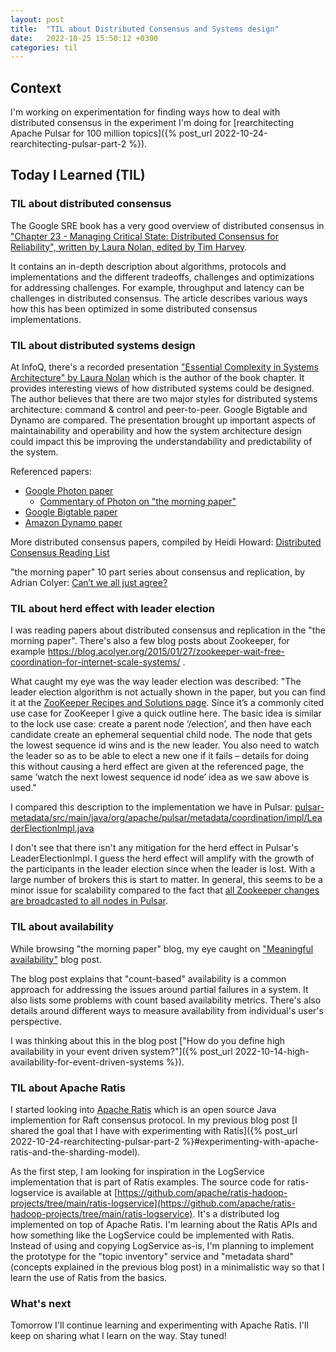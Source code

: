 ```yaml
---
layout: post
title:  "TIL about Distributed Consensus and Systems design"
date:   2022-10-25 15:50:12 +0300
categories: til
---
```


## Context

I'm working on experimentation for finding ways how to deal with distributed consensus in the experiment I'm doing for [rearchitecting Apache Pulsar for 100 million topics]({% post_url 2022-10-24-rearchitecting-pulsar-part-2 %}). 

## Today I Learned (TIL)

### TIL about distributed consensus

The Google SRE book has a very good overview of distributed consensus in ["Chapter 23 - Managing Critical State: Distributed Consensus for Reliability", written by Laura Nolan, edited by Tim Harvey](https://sre.google/sre-book/managing-critical-state/).

It contains an in-depth description about algorithms, protocols and implementations and the different tradeoffs, challenges and optimizations for addressing challenges. For example, throughput and latency can be challenges in distributed consensus. 
The article describes various ways how this has been optimized in some distributed consensus implementations.

### TIL about distributed systems design

At InfoQ, there's a recorded presentation ["Essential Complexity in Systems Architecture" by Laura Nolan](https://www.infoq.com/presentations/complexity-distributed-behavior/) which is the author of the book chapter.
It provides interesting views of how distributed systems could be designed. The author believes that there are two major styles for distributed systems architecture: command & control and peer-to-peer. Google Bigtable and Dynamo are compared. 
The presentation brought up important aspects of maintainability and operability and how the system architecture design could impact this be improving the understandability and predictability of the system.

Referenced papers:
* [Google Photon paper](https://static.googleusercontent.com/media/research.google.com/en//pubs/archive/44686.pdf)
  * [Commentary of Photon on "the morning paper"](https://blog.acolyer.org/2014/12/04/photon-fault-tolerant-and-scalable-joining-of-continuous-data-streams/)
* [Google Bigtable paper](https://static.googleusercontent.com/media/research.google.com/en//archive/bigtable-osdi06.pdf)
* [Amazon Dynamo paper](https://www.allthingsdistributed.com/files/amazon-dynamo-sosp2007.pdf)


More distributed consensus papers, compiled by Heidi Howard:
[Distributed Consensus Reading List](https://github.com/heidihoward/distributed-consensus-reading-list)

"the morning paper" 10 part series about consensus and replication, by Adrian Colyer:
[Can’t we all just agree?](https://blog.acolyer.org/2015/03/01/cant-we-all-just-agree/)


### TIL about herd effect with leader election

I was reading papers about distributed consensus and replication in the "the morning paper". There's also a few blog posts about Zookeeper, for example https://blog.acolyer.org/2015/01/27/zookeeper-wait-free-coordination-for-internet-scale-systems/ .

What caught my eye was the way leader election was described:
"The leader election algorithm is not actually shown in the paper, but you can find it at the [ZooKeeper Recipes and Solutions page](https://zookeeper.apache.org/doc/r3.8.0/recipes.html#sc_leaderElection). Since it’s a commonly cited use case for ZooKeeper I give a quick outline here. The basic idea is similar to the lock use case: create a parent node ‘/election’, and then have each candidate create an ephemeral sequential child node. The node that gets the lowest sequence id wins and is the new leader. You also need to watch the leader so as to be able to elect a new one if it fails – details for doing this without causing a herd effect are given at the referenced page, the same ‘watch the next lowest sequence id node’ idea as we saw above is used."

I compared this description to the implementation we have in Pulsar:
[pulsar-metadata/src/main/java/org/apache/pulsar/metadata/coordination/impl/LeaderElectionImpl.java](https://github.com/apache/pulsar/blob/82237d3684fe506bcb6426b3b23f413422e6e4fb/pulsar-metadata/src/main/java/org/apache/pulsar/metadata/coordination/impl/LeaderElectionImpl.java#L175)

I don't see that there isn't any mitigation for the herd effect in Pulsar's LeaderElectionImpl. I guess the herd effect will amplify with the growth of the participants in the leader election since when the leader is lost. With a large number of brokers this is start to matter. In general, this seems to be a minor issue for scalability compared to the fact that [all Zookeeper changes are broadcasted to all nodes in Pulsar](https://github.com/apache/pulsar/pull/11198).


### TIL about availability

While browsing "the morning paper" blog, my eye caught on ["Meaningful availability"](https://blog.acolyer.org/2020/02/26/meaningful-availability/) blog post. 

The blog post explains that "count-based" availability is a common approach for addressing the issues around partial failures in a system. It also lists some problems with count based availability metrics. There's also details around different ways to measure availability from individual's user's perspective.

I was thinking about this in the blog post ["How do you define high availability in your event driven system?"]({% post_url 2022-10-14-high-availability-for-event-driven-systems %}).


### TIL about Apache Ratis

I started looking into [Apache Ratis](https://ratis.apache.org/) which is an open source Java implemention for Raft consensus protocol. 
In my previous blog post [I shared the goal that I have with experimenting with Ratis]({% post_url 2022-10-24-rearchitecting-pulsar-part-2 %}#experimenting-with-apache-ratis-and-the-sharding-model).

As the first step, I am looking for inspiration in the LogService implementation that is part of Ratis examples. The source code for ratis-logservice is available at [https://github.com/apache/ratis-hadoop-projects/tree/main/ratis-logservice](https://github.com/apache/ratis-hadoop-projects/tree/main/ratis-logservice). It's a distributed log implemented on top of Apache Ratis.
I'm learning about the Ratis APIs and how something like the LogService could be implemented with Ratis. Instead of using and copying LogService as-is, I'm planning to implement the prototype for the "topic inventory" service and "metadata shard" (concepts explained in the previous blog post) in a minimalistic way so that I learn the use of Ratis from the basics.


### What's next

Tomorrow I'll continue learning and experimenting with Apache Ratis. I'll keep on sharing what I learn on the way. Stay tuned!
